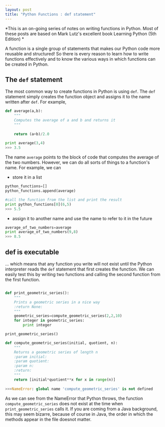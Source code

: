 ```yaml
---
layout: post
title: "Python Functions : def statement"
---
```


*This is an on-going series of notes on writing functions in Python. Most of these posts are based on Mark Lutz's excellent book Learning Python (5th Edition) * 


A function is a single group of statements that makes our Python code
more reusable and structured! So there is every reason to learn how
to write functions effectively and to know the various ways in which functions can be created in Python.

## The `def` statement
The most common way to create functions in Python is using `def`.
The `def` statement simply creates the function object and assigns it to
the name written after `def`. 
For example, 


```python
def average(a,b):
    """
    Computes the average of a and b and returns it
    """
    
    return (a+b)/2.0
    
print average(3,4)
>>> 3.5
```

The name `average` points to the block of code that computes the average of the two numbers.
However, we can do all sorts of things to a function's name. 
For example, we can 

* store it in a list 

``` python
python_functions=[]
python_functions.append(average)

#call the function from the list and print the result
print python_functions[0](6,5)
>>> 5.5
```

* assign it to another name and use the name to refer to it in the future

```python
average_of_two_numbers=average
print average_of_two_numbers(9,8)
>>> 8.5
```

## def is executable
... which means that any function you write will not exist until the Python interpreter 
reads the `def` statement that first creates the function. We can easily test this 
by writing two functions and calling the second function from the first function. 

```python

def print_geometric_series():
    """
    Prints a geometric series in a nice way
    :return None:
    """
    geometric_series=compute_geometric_series(2,2,10)
    for integer in geometric_series:
        print integer

print_geometric_series()

def compute_geometric_series(initial, quotient, n):
    """
    Returns a geometric series of length n
    :param initial:
    :param quotient:
    :param n:
    :return:
    """
    return [initial*quotient**x for x in range(n)]
    
>>>NameError: global name 'compute_geometric_series' is not defined
```


As we can see from the NameError that Python throws, the function `compute_geometric_series` does
not exist at the time when `print_geometric_series` calls it. If you are coming from a Java background, 
this may seem bizarre, because of course in Java, the order in which the methods appear in the file
doesnot matter. 